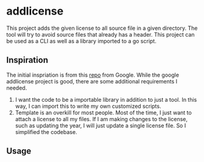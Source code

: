 # addlicense
This project adds the given license to all source file in a given directory.
The tool will try to avoid source files that already has a header. This
project can be used as a CLI as well as a library imported to a go script.

## Inspiration
The initial inspriation is from this [repo](https://github.com/google/addlicense) from Google. While
the google addlicense project is good, there are some additional requirements I needed.
1. I want the code to be a importable library in addition to just a tool. In
this way, I can import this to write my own customized scripts. 
2. Template is an overkill for most people. Most of the time, I just want to
attach a license to all my files. If I am making changes to the license, such
as updating the year, I will just update a single license file. So I
simplified the codebase.

## Usage
